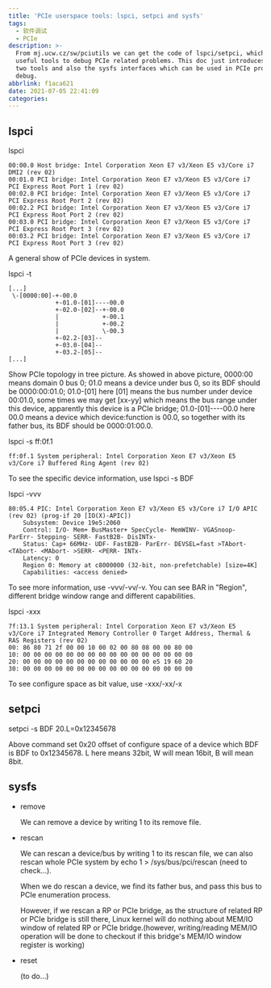```yaml
---
title: 'PCIe userspace tools: lspci, setpci and sysfs'
tags:
  - 软件调试
  - PCIe
description: >-
  From mj.ucw.cz/sw/pciutils we can get the code of lspci/setpci, which are two
  useful tools to debug PCIe related problems. This doc just introduces these
  two tools and also the sysfs interfaces which can be used in PCIe problem
  debug.
abbrlink: f1aca621
date: 2021-07-05 22:41:09
categories:
---
```


lspci
-----

 lspci
```
00:00.0 Host bridge: Intel Corporation Xeon E7 v3/Xeon E5 v3/Core i7 DMI2 (rev 02)
00:01.0 PCI bridge: Intel Corporation Xeon E7 v3/Xeon E5 v3/Core i7 PCI Express Root Port 1 (rev 02)
00:02.0 PCI bridge: Intel Corporation Xeon E7 v3/Xeon E5 v3/Core i7 PCI Express Root Port 2 (rev 02)
00:02.2 PCI bridge: Intel Corporation Xeon E7 v3/Xeon E5 v3/Core i7 PCI Express Root Port 2 (rev 02)
00:03.0 PCI bridge: Intel Corporation Xeon E7 v3/Xeon E5 v3/Core i7 PCI Express Root Port 3 (rev 02)
00:03.2 PCI bridge: Intel Corporation Xeon E7 v3/Xeon E5 v3/Core i7 PCI Express Root Port 3 (rev 02)
```
A general show of PCIe devices in system.

 lspci -t
```
[...]
 \-[0000:00]-+-00.0
             +-01.0-[01]----00.0
             +-02.0-[02]--+-00.0
             |            +-00.1
             |            +-00.2
             |            \-00.3
             +-02.2-[03]--
             +-03.0-[04]--
             +-03.2-[05]--
[...]
```
Show PCIe topology in tree picture. As showed in above picture, 0000:00 means
domain 0 bus 0; 01.0 means a device under bus 0, so its BDF should be 0000:00:01.0;
01.0-[01] here [01] means the bus number under device 00:01.0, some times we may
get [xx-yy] which means the bus range under this device, apparently this device
is a PCIe bridge; 01.0-[01]----00.0 here 00.0 means a device which device:function
is 00.0, so together with its father bus, its BDF should be 0000:01:00.0.
  
 lspci -s ff:0f.1
```
ff:0f.1 System peripheral: Intel Corporation Xeon E7 v3/Xeon E5 v3/Core i7 Buffered Ring Agent (rev 02)
```
To see the specific device information, use lspci -s BDF

 lspci -vvv
```
80:05.4 PIC: Intel Corporation Xeon E7 v3/Xeon E5 v3/Core i7 I/O APIC (rev 02) (prog-if 20 [IO(X)-APIC])
	Subsystem: Device 19e5:2060
	Control: I/O- Mem+ BusMaster+ SpecCycle- MemWINV- VGASnoop- ParErr- Stepping- SERR- FastB2B- DisINTx-
	Status: Cap+ 66MHz- UDF- FastB2B- ParErr- DEVSEL=fast >TAbort- <TAbort- <MAbort- >SERR- <PERR- INTx-
	Latency: 0
	Region 0: Memory at c8000000 (32-bit, non-prefetchable) [size=4K]
	Capabilities: <access denied>
```
To see more information, use -vvv/-vv/-v. You can see BAR in "Region", different
bridge window range and different capabilities.

 lspci -xxx
```
7f:13.1 System peripheral: Intel Corporation Xeon E7 v3/Xeon E5 v3/Core i7 Integrated Memory Controller 0 Target Address, Thermal & RAS Registers (rev 02)
00: 86 80 71 2f 00 00 10 00 02 00 80 08 00 00 80 00
10: 00 00 00 00 00 00 00 00 00 00 00 00 00 00 00 00
20: 00 00 00 00 00 00 00 00 00 00 00 00 e5 19 60 20
30: 00 00 00 00 00 00 00 00 00 00 00 00 00 00 00 00
```
To see configure space as bit value, use -xxx/-xx/-x


setpci
------

 setpci -s BDF 20.L=0x12345678

 Above command set 0x20 offset of configure space of a device which BDF is BDF
 to 0x12345678. L here means 32bit, W will mean 16bit, B will mean 8bit.


sysfs
-----

 - remove

   We can remove a device by writing 1 to its remove file.

 - rescan

   We can rescan a device/bus by writing 1 to its rescan file, we can also rescan
   whole PCIe system by echo 1 > /sys/bus/pci/rescan (need to check...).

   When we do rescan a device, we find its father bus, and pass this bus to PCIe
   enumeration process.

   However, if we rescan a RP or PCIe bridge, as the structure of related RP or
   PCIe bridge is still there, Linux kernel will do nothing about MEM/IO window
   of related RP or PCIe bridge.(however, writing/reading MEM/IO operation will
   be done to checkout if this bridge's MEM/IO window register is working)

 - reset
   
   (to do...)

